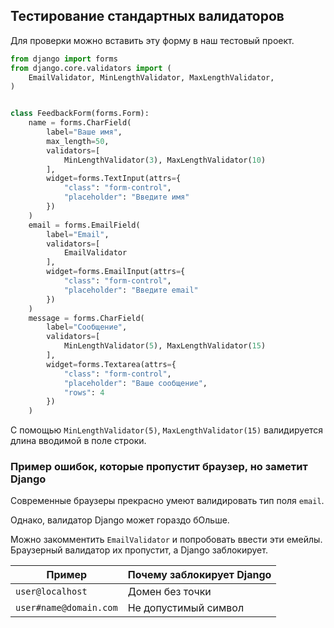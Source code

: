 ## Тестирование стандартных валидаторов

Для проверки можно вставить эту форму в наш тестовый проект.

```python
from django import forms
from django.core.validators import (
    EmailValidator, MinLengthValidator, MaxLengthValidator,
)


class FeedbackForm(forms.Form):
    name = forms.CharField(
        label="Ваше имя",
        max_length=50,
        validators=[
            MinLengthValidator(3), MaxLengthValidator(10)
        ],
        widget=forms.TextInput(attrs={
            "class": "form-control",
            "placeholder": "Введите имя"
        })
    )
    email = forms.EmailField(
        label="Email",
        validators=[
            EmailValidator
        ],
        widget=forms.EmailInput(attrs={
            "class": "form-control",
            "placeholder": "Введите email"
        })
    )
    message = forms.CharField(
        label="Сообщение",
        validators=[
            MinLengthValidator(5), MaxLengthValidator(15)
        ],
        widget=forms.Textarea(attrs={
            "class": "form-control",
            "placeholder": "Ваше сообщение",
            "rows": 4
        })
    )
```

С помощью `MinLengthValidator(5)`, `MaxLengthValidator(15)` валидируется длина вводимой в поле строки.

### Пример ошибок, которые пропустит браузер, но заметит Django

Современные браузеры прекрасно умеют валидировать тип поля `email`.

Однако, валидатор Django может гораздо бОльше.

Можно закомментить `EmailValidator` и попробовать ввести эти емейлы.  
Браузерный валидатор их пропустит, а Django заблокирует.

| Пример                 | Почему заблокирует Django |
|------------------------|---------------------------|
| `user@localhost`       | Домен без точки           |
| `user#name@domain.com` | Не допустимый символ      |

